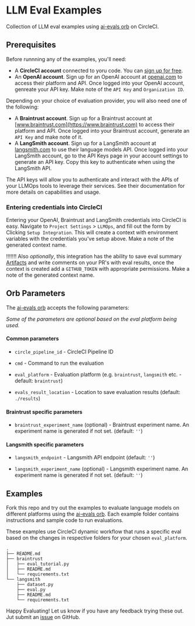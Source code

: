 # LLM Eval Examples

Collection of LLM eval examples using [ai-evals orb](https://circleci.com/developer/orbs/orb/circleci/ai-evals) on CircleCI.

## Prerequisites

Before runnning any of the examples, you'll need:

- A **CircleCI account** connected to yoru code. You can [sign up for free](https://circleci.com/signup/).
- An **OpenAI account**. Sign up for an OpenAI account at [openai.com](https://openai.com) to access their platform and API. Once logged into your OpenAI account, genreate your API key. Make note of the `API Key` and `Organization ID`.

Depending on your choice of evaluation provider, you will also need one of the following:
- A **Braintrust account**. Sign up for a Braintrust account at [www.braintrust.com](https://www.braintrust.com) to access their platform and API. Once logged into your Braintrust account, generate an `API Key` and make note of it.
- A **LangSmith account**. Sign up for a LangSmith account at [langsmith.com](https://langsmith.com) to use their language models API. Once logged into your LangSmith account, go to the API Keys page in your account settings to generate an API key. Copy this key to authenticate when using the LangSmith API.

The API keys will allow you to authenticate and interact with the APIs of your LLMOps tools to leverage their services. See their documentation for more details on capabilities and usage.

### Entering credentials into CircleCI

Entering your OpenAI, Braintrust and LangSmith credentials into CircleCI is easy. Navigate to `Project Settings` > `LLMOps`, and fill out the form by Clicking `Setup Integration`. This will create a context with environment variables with the credentials you've setup above. Make a note of the generated context name.



!!!!!!!
Also _optionally_, this integration has the ability to save eval summary [Artifacts](https://circleci.com/docs/artifacts/)  and write comments on your PR's with eval results, once the context is created add a `GITHUB_TOKEN` with appropriate permissions. Make a note of the generated context name.


## Orb Parameters

The [ai-evals orb](https://github.com/circleci-public/ai-evals-orb) accepts the following parameters:

_Some of the parameters are optional based on the eval platform being used._

#### Common parameters

- `circle_pipeline_id` - CircleCI Pipeline ID

- `cmd` - Command to run the evaluation

- `eval_platform` - Evaluation platform (e.g. `braintrust`, `langsmith` etc. - default: `braintrust`)

- `evals_result_location` - Location to save evaluation results (default: `./results`)

#### Braintrust specific parameters

- `braintrust_experiment_name` (optional) - Braintrust experiment name. An experiment name is generated if not set. (default: `''`)

#### Langsmith specific parameters

- `langsmith_endpoint` - Langsmith API endpoint (default: `''`)

- `langsmith_experiment_name` (optional) - Langsmith experiment name. An experiment name is generated if not set. (default: `''`)


## Examples

Fork this repo and try out the examples to evaluate language models on different platforms using the [ai-evals orb](https://circleci.com/developer/orbs/orb/circleci/ai-evals). Each example folder contains instructions and sample code to run evaluations.

These examples use CircleCI dynamic workflow that runs a specific eval based on the changes in respective folders for your chosen `eval_platform`.

```shell
.
├── README.md
├── braintrust
│   ├── eval_tutorial.py
│   ├── README.md 
│   └── requirements.txt
└── langsmith
    ├── dataset.py
    ├── eval.py
    ├── README.md
    └── requirements.txt
```

Happy Evaluating! Let us know if you have any feedback trying these out. Jut submit an [issue](https://github.com/CircleCI-Public/llm-eval-examples/issues) on GitHub.
